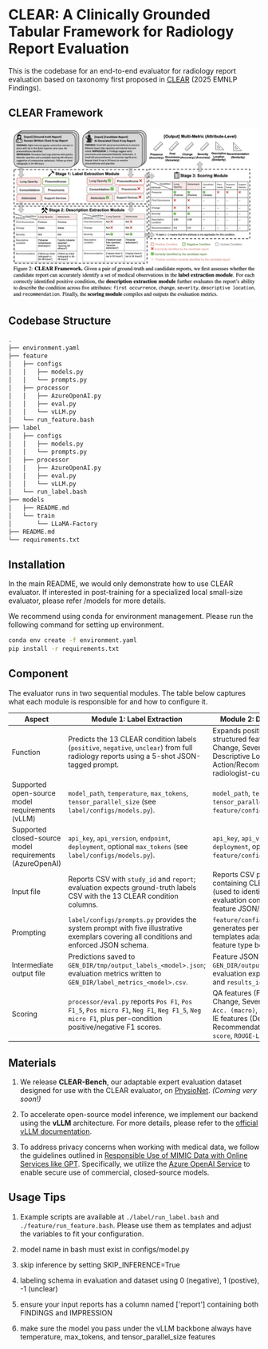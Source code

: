 # CLEAR: A Clinically Grounded Tabular Framework for Radiology Report Evaluation

This is the codebase for an end-to-end evaluator for radiology report evaluation based on taxonomy first proposed in [CLEAR](https://arxiv.org/abs/2505.16325) (2025 EMNLP Findings).

## CLEAR Framework
![CLEAR overview](pics/CLEAR_overview.png)

## Codebase Structure
```
.
├── environment.yaml
├── feature
│   ├── configs
│   │   ├── models.py
│   │   └── prompts.py
│   ├── processor
│   │   ├── AzureOpenAI.py
│   │   ├── eval.py
│   │   └── vLLM.py
│   └── run_feature.bash
├── label
│   ├── configs
│   │   ├── models.py
│   │   └── prompts.py
│   ├── processor
│   │   ├── AzureOpenAI.py
│   │   ├── eval.py
│   │   └── vLLM.py
│   └── run_label.bash
├── models
│   ├── README.md
│   └── train
│       └── LLaMA-Factory
├── README.md
└── requirements.txt
```

## Installation

In the main README, we would only demonstrate how to use CLEAR evaluator. If interested in post-training for a specialized local small-size evaluator, please refer /models for more details.

We recommend using conda for environment management. Please run the following command for setting up environment.

```bash
conda env create -f environment.yaml
pip install -r requirements.txt
```

## Component

The evaluator runs in two sequential modules. The table below captures what each module is responsible for and how to configure it.

| Aspect | Module 1: Label Extraction | Module 2: Description Extraction |
| --- | --- | --- |
| Function | Predicts the 13 CLEAR condition labels (`positive`, `negative`, `unclear`) from full radiology reports using a 5-shot JSON-tagged prompt. | Expands positive findings into structured features (First Occurrence, Change, Severity, Urgency, Descriptive Location, Action/Recommendation) using radiologist-curated templates. |
| Supported open-source model requirements (vLLM) | `model_path`, `temperature`, `max_tokens`, `tensor_parallel_size` (see `label/configs/models.py`). | `model_path`, `temperature`, `max_tokens`, `tensor_parallel_size` (see `feature/configs/models.py`). |
| Supported closed-source model requirements (AzureOpenAI) | `api_key`, `api_version`, `endpoint`, `deployment`, optional `max_tokens` (see `label/configs/models.py`). | `api_key`, `api_version`, `endpoint`, `deployment`, optional `max_tokens` (see `feature/configs/models.py`). |
| Input file | Reports CSV with `study_id` and `report`; evaluation expects ground-truth labels CSV with the 13 CLEAR condition columns. | Reports CSV plus label CSV containing CLEAR condition columns (used to identify positive conditions); evaluation consumes ground-truth feature JSON/CSV. |
| Prompting | `label/configs/prompts.py` provides the system prompt with five illustrative exemplars covering all conditions and enforced JSON schema. | `feature/configs/prompts.py` generates per-condition prompts; templates adapt to each condition and feature type before inference. |
| Intermediate output file | Predictions saved to `GEN_DIR/tmp/output_labels_<model>.json`; evaluation metrics written to `GEN_DIR/label_metrics_<model>.csv`. | Feature JSON saved to `GEN_DIR/output_feature_<model>.json`; evaluation exports `results_qa_avg.csv` and `results_ie_avg.csv` in `GEN_DIR`. |
| Scoring | `processor/eval.py` reports `Pos F1`, `Pos F1_5`, `Pos micro F1`, `Neg F1`, `Neg F1_5`, `Neg micro F1`, plus per-condition positive/negative F1 scores. | QA features (First Occurrence, Change, Severity) score `Acc. (micro)`, `Acc. (macro)`, `F1 (micro)`, `F1 (macro)`; IE features (Descriptive Location, Recommendation) score `o1-mini score`, `ROUGE-L`, `BLEU-4`. |

## Materials

1. We release **CLEAR-Bench**, our adaptable expert evaluation dataset designed for use with the CLEAR evaluator, on [PhysioNet](https://physionet.org/). *(Coming very soon!)*

2. To accelerate open-source model inference, we implement our backend using the **vLLM** architecture. For more details, please refer to the [official vLLM documentation](https://docs.vllm.ai/en/latest/).

3. To address privacy concerns when working with medical data, we follow the guidelines outlined in [Responsible Use of MIMIC Data with Online Services like GPT](https://physionet.org/news/post/gpt-responsible-use). Specifically, we utilize the [Azure OpenAI Service](https://azure.microsoft.com/en-us/products/ai-foundry/models/openai/) to enable secure use of commercial, closed-source models.


## Usage Tips

1. Example scripts are available at `./label/run_label.bash` and `./feature/run_feature.bash`. Please use them as templates and adjust the variables to fit your configuration.

2. model name in bash must exist in configs/model.py

3. skip inference by setting SKIP_INFERENCE=True

4. labeling schema in evaluation and dataset using 0 (negative), 1 (postive), -1 (unclear)

5. ensure your input reports has a column named ['report'] containing both FINDINGS and IMPRESSION

6. make sure the model you pass under the vLLM backbone always have temperature, max_tokens, and tensor_parallel_size features

